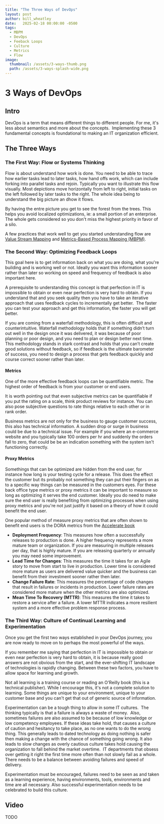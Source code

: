 ```yaml
---
title: "The Three Ways of DevOps"
layout: post
author: bill_wheatley
date:   2025-02-18 00:00:00 -0500
tags: 
  - MBPM
  - DevOps 
  - Feeback Loops
  - Culture
  - Metrics
  - Flow
image:
  thumbnail: /assets/3-ways-thumb.png
  path: /assets/3-ways-splash-wide.png
---
```


# 3 Ways of DevOps

## Intro

DevOps is a term that means different things to different people. For me, it's less about semantics and more about the concepts.  Implementing these 3 fundamental concepts is foundational to making an IT organization efficient.

## The Three Ways

### The First Way: Flow or Systems Thinking

Flow is about understand how work is done.  You need to be able to trace how earlier tasks lead to later tasks, how hand offs work, which can include forking into parallel tasks and rejoin. Typically you want to illustrate this flow visually. Most depictions move horizontally from left to right, initial tasks on the left followed by later tasks to the right. The whole idea being to understand the big picture an dhow it flows.

By having the entre picture you get to see the forest from the trees. This helps you avoid localized optimizations, ie: a small portion of an enterprise. The whole gets considered so you don't miss the highest priority in favor of a silo.

A few practices that work well to get you started understanding flow are [Value Stream Mapping](https://openpracticelibrary.com/practice/vsm-and-mbpm/) and [Metrics-Based Process Mapping (MBPM)](/2024/08/08/mbpm.html).

### The Second Way: Optimizing Feedback Loops

This goal here is to get information back on what you are doing, what you're building and is working well or not. Ideally you want this information sooner rather than later so working on speed and frequency of feedback is also important here.

A prerequisite to understanding this concept is that perfection in IT is impossible to obtain or even near perfection is very hard to obtain. If you understand that and you seek quality then you have to take an iterative approach that uses feedback cycles to incrementally get better.  The faster you can test your approach and get this information, the faster you will get better.

If you are coming from a waterfall methodology, this is often difficult and counterintuitive. Waterfall methodology holds that if something didn’t turn out well in the design once it was delivered, it was because of poor planning or poor design, and you need to plan or design better next time.  This methodology stands in stark contrast and holds that you can’t create good solutions without feedback, so if feedback is the ultimate barometer of success, you need to design a process that gets feedback quickly and course correct sooner rather than later.

#### Metrics

One of the more effective feedback loops can be quantifiable metric. The highest order of feedback is from your customer or end users.  

It is worth pointing out that even subjective metrics can be quantifiable if you put the rating on a scale, think product reviews for instance. You can also pose subjective questions to rate things relative to each other or in rank order.

Business metrics are not only for the business to gauge customer success, this also has technical information.  A sudden drop or surge in business could be due to a technical issue.  For example if you where an e-commerce website and you typically take 100 orders per hr and suddenly the orders fall to zero, that could be be an indication something with the system isn't functioning correctly.

#### Proxy Metrics

Somethings that can be optimized are hidden from the end user, for instance how long is your testing cycle for a release. This does the effect the customer but its probably not something they can put their fingers on as to a specific way things can be measured in the customers eyes. For these back office type metrics or proxy metrics it can be important to measure so long as optimizing it serves the end customer.  Ideally you do need to make sure the end user is really benefiting from optimizing processes when using proxy metrics and you're not just justify it based on a theory of how it could benefit the end user.

One popular method of measure proxy metrics that are often shown to benefit end users is the DORA metrics from the [Accelerate book](https://www.amazon.com/Accelerate-Software-Performing-Technology-Organizations/dp/1942788339/)

* **Deployment Frequency**: This measures how often a successfully releases to production is done. A higher frequency represents a more mature team or organization.  If you are measuring in multiple releases per day, that is highly mature.  If you are releasing quarterly or annually you may need some improvement.
* **Lead Time for Changes**: This measures the time it takes for an Agile story to move from start to live in production. Lower time is considered more mature as users are delivered value quicker and the business can benefit from their investment sooner rather then later.
* **Change Failure Rate**: This measures the percentage of code changes that result in failures or incidents in production. Lower failure rates are considered more mature when the other metrics are also optimized.
* **Mean Time To Recovery (MTTR)**: This measures the time it takes to restore a service after a failure. A lower MTTR indicates a more resilient system and a more effective problem response process.

### The Third Way: Culture of Continual Learning and Experimentation  

Once you get the first two ways established in your DevOps journey, you are now ready to move on to perhaps the most powerful of the ways.  

If you remember me saying that perfection in IT is impossible to obtain or even near perfection is very hard to obtain, it is because really good answers are not obvious from the start, and the ever-shifting IT landscape of technologies is rapidly changing. Between these two factors, you have to allow space for learning and growth.

Not all learning is a training course or reading an O'Reilly book (this is a technical publisher). While I encourage this, it's not a complete solution to learning. Some things are unique to your environment, unique to your customer base and you can't get that out of generic source of information.

Experimentation can be a tough thing to allow in some IT cultures.  The thinking typically is that a failure is always a waste of money.  Also, sometimes failures are also assumed to be because of low knowledge or low competency employees. If these ideas take hold, that causes a culture of caution and hesitancy to take place, as no one wants to do the wrong thing. This generally leads to dated technology as doing nothing is safer then making a change with the chance of something going wrong.  It also leads to slow changes as overly cautious culture takes hold causing the organization to fall behind the market overtime.  IT departments that obsess over getting it right the first time more often than not slowly fail as a whole.  There needs to be a balance between avoiding failures and speed of delivery.

Experimentation must be encouraged, failures need to be seen as and taken as a learning experience, having environments, tools, environments and time are all necessary. Also successful experimentation needs to be celebrated to build this culture.  

## Video

TODO